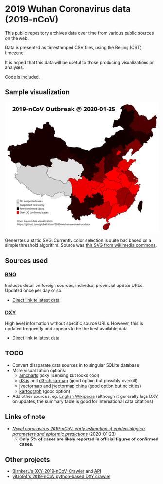# 2019 Wuhan Coronavirus data (2019-nCoV)

This public repository archives data over time from various public sources on the web.

Data is presented as timestamped CSV files, using the Beijing (CST) timezone.

It is hoped that this data will be useful to those producing visualizations or analyses.

Code is included.

## Sample visualization

![image](vizualisation/simple-svg/output.svg)

Generates a static SVG. Currently color selection is quite bad based on a simple threshold algorithm. Source was [this SVG from wikimedia commons](https://upload.wikimedia.org/wikipedia/commons/f/fe/China_blank_province_map.svg).

## Sources used

### [BNO](https://bnonews.com/index.php/2020/01/the-latest-coronavirus-cases/)

Includes detail on foreign sources, individual provincial update URLs. Updated once per day or so.

 * [Direct link to latest data](https://raw.githubusercontent.com/globalcitizen/2019-wuhan-coronavirus-data/master/data-sources/bno/data/20200125-172000-bno-2019ncov-data.csv)

### [DXY](https://3g.dxy.cn/newh5/view/pneumonia)

High level information without specific source URLs. However, this is updated frequently and appears to be the best available data.

 * [Direct link to latest data](https://raw.githubusercontent.com/globalcitizen/2019-wuhan-coronavirus-data/master/data-sources/dxy/data/20200125-162000-dxy-2019ncov-data.csv)

## TODO

 * Convert disaparate data sources in to singular SQLite database
 * More visualization options:
   * [amcharts](https://www.amcharts.com/demos/map-with-curved-lines/?theme=dark) (icky licensing but looks cool)
   * [d3.js](https://d3js.org/) and [d3-china-map](https://github.com/clemsos/d3-china-map) (good option but possibly overkill)
   * [jvectormap](https://jvectormap.com/) and [jvectormap china](https://jvectormap.com/maps/countries/china/) (good option but no cities)
   * [kartograph](http://kartograph.org/) (good option)
 * Add other sources, eg. [English Wikipedia](https://en.wikipedia.org/wiki/2019%E2%80%9320_Wuhan_coronavirus_outbreak) (although it generally lags DXY on updates, the summary table is good for international data citations)

## Links of note

 * *[Novel coronavirus 2019-nCoV: early estimation of epidemiological parameters and epidemic predictions](https://www.medrxiv.org/content/10.1101/2020.01.23.20018549v1.full.pdf)* (2020-01-23)
   * __Only 5% of cases are likely reported in official figures of confirmed cases.__

## Other projects

 * [BlankerL's DXY-2019-nCoV-Crawler](https://github.com/BlankerL/DXY-2019-nCoV-Crawler) and [API](http://lab.isaaclin.cn/nCoV/)
 * [yitao94's 2019-nCoV python-based DXY crawler](https://github.com/yitao94/2019-nCoV)
